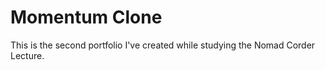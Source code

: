 # Momentum Clone

This is the second portfolio I've created while studying the Nomad Corder Lecture.
